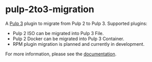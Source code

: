 # pulp-2to3-migration

A [Pulp 3](https://pulpproject.org/) plugin to migrate from Pulp 2 to Pulp 3.
Supported plugins:
 - Pulp 2 ISO can be migrated into Pulp 3 File.
 - Pulp 2 Docker can be migrated into Pulp 3 Container.
 - RPM plugin migration is planned and currently in development.


For more information, please see the [documentation](https://pulp-2to3-migration.readthedocs.io/en/latest/).
